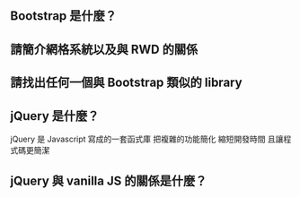 ## Bootstrap 是什麼？



## 請簡介網格系統以及與 RWD 的關係



## 請找出任何一個與 Bootstrap 類似的 library



## jQuery 是什麼？

jQuery 是 Javascript 寫成的一套函式庫
把複雜的功能簡化
縮短開發時間
且讓程式碼更簡潔



## jQuery 與 vanilla JS 的關係是什麼？


